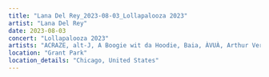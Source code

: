```yaml
---
title: "Lana Del Rey_2023-08-03_Lollapalooza 2023"
artist: "Lana Del Rey"
date: 2023-08-03
concert: "Lollapalooza 2023"
artists: "ACRAZE, alt-J, A Boogie wit da Hoodie, Baia, ÀVUÀ, Arthur Verocai, Aitch, Adg7, 30 Seconds to Mars, BADBADNOTGOOD, BK"
location: "Grant Park"
location_details: "Chicago, United States"
---
```


